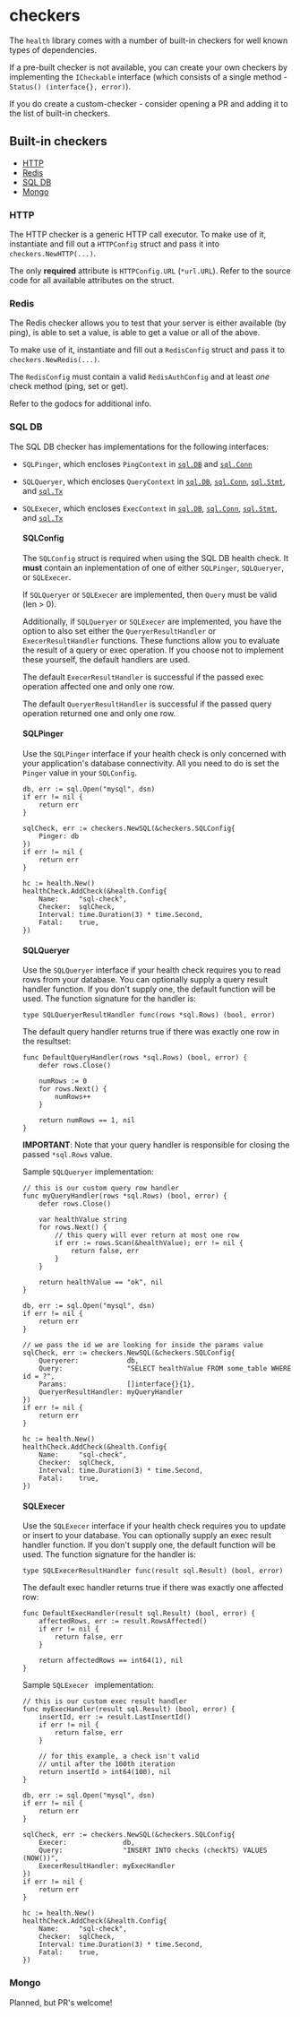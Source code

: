 checkers
========
The `health` library comes with a number of built-in checkers for well known
types of dependencies.

If a pre-built checker is not available, you can create your own checkers by
implementing the `ICheckable` interface (which consists of a single method - 
`Status() (interface{}, error)`).

If you do create a custom-checker - consider opening a PR and adding it to the
list of built-in checkers.

## Built-in checkers

* [HTTP](#http)
* [Redis](#redis)
* [SQL DB](#sql-db)
* [Mongo](#mongo)

### HTTP
The HTTP checker is a generic HTTP call executor. To make use of it, instantiate and fill out a `HTTPConfig` struct and pass it into `checkers.NewHTTP(...)`.

The only **required** attribute is `HTTPConfig.URL` (`*url.URL`). 
Refer to the source code for all available attributes on the struct.

### Redis
The Redis checker allows you to test that your server is either available (by ping), is able to set a value, is able to get a value or all of the above.

To make use of it, instantiate and fill out a `RedisConfig` struct and pass it to `checkers.NewRedis(...)`.

The `RedisConfig` must contain a valid `RedisAuthConfig` and at least _one_ check method (ping, set or get).

Refer to the godocs for additional info.

### SQL DB

The SQL DB checker has implementations for the following interfaces:

- `SQLPinger`, which encloses `PingContext` in [`sql.DB`](https://golang.org/pkg/database/sql/#DB.PingContext) and [`sql.Conn`](https://golang.org/pkg/database/sql/#Conn.PingContext)
- `SQLQueryer`, which encloses `QueryContext` in [`sql.DB`](https://golang.org/pkg/database/sql/#DB.QueryContext), [`sql.Conn`](https://golang.org/pkg/database/sql/#Conn.QueryContext), [`sql.Stmt`](https://golang.org/pkg/database/sql/#Stmt.QueryContext), and [`sql.Tx`](https://golang.org/pkg/database/sql/#Tx.QueryContext)
- `SQLExecer`, which encloses `ExecContext` in [`sql.DB`](https://golang.org/pkg/database/sql/#DB.ExecContext), [`sql.Conn`](https://golang.org/pkg/database/sql/#Conn.ExecContext), [`sql.Stmt`](https://golang.org/pkg/database/sql/#Stmt.ExecContext), and [`sql.Tx`](https://golang.org/pkg/database/sql/#Tx.ExecContext)

	#### SQLConfig
	The `SQLConfig` struct is required when using the SQL DB health check.  It **must** contain an inplementation of one of either `SQLPinger`, `SQLQueryer`, or `SQLExecer`.
	
	If `SQLQueryer` or `SQLExecer` are implemented, then `Query` must be valid (len > 0).
	
	Additionally, if `SQLQueryer` or `SQLExecer` are implemented, you have the option to also set either the `QueryerResultHandler` or `ExecerResultHandler` functions.  These functions allow you to evaluate the result of a query or exec operation.  If you choose not to implement these yourself, the default handlers are used.
	
	The default `ExecerResultHandler` is successful if the passed exec operation affected one and only one row.
	
	The default `QueryerResultHandler` is successful if the passed query operation returned one and only one row.
	
	#### SQLPinger
    Use the `SQLPinger` interface if your health check is only concerned with your application's database connectivity.  All you need to do is set the `Pinger` value in your `SQLConfig`.
    
	```golang
	db, err := sql.Open("mysql", dsn)
	if err != nil {
		return err
	}
	
	sqlCheck, err := checkers.NewSQL(&checkers.SQLConfig{
		Pinger: db
	})
	if err != nil {
		return err
	}
	
	hc := health.New()
	healthCheck.AddCheck(&health.Config{
		Name:     "sql-check",
		Checker:  sqlCheck,
		Interval: time.Duration(3) * time.Second,
		Fatal:    true,
	})
	```

	#### SQLQueryer
	Use the `SQLQueryer` interface if your health check requires you to read rows from your database.  You can optionally supply a query result handler function.  If you don't supply one, the default function will be used.  The function signature for the handler is:
	
	```golang
	type SQLQueryerResultHandler func(rows *sql.Rows) (bool, error)
	```
	The default query handler returns true if there was exactly one row in the resultset:
	
	```golang
	func DefaultQueryHandler(rows *sql.Rows) (bool, error) {
		defer rows.Close()
		
		numRows := 0
		for rows.Next() {
			numRows++
		}
		
		return numRows == 1, nil
	}
	```
	**IMPORTANT**: Note that your query handler is responsible for closing the passed `*sql.Rows` value.

	Sample `SQLQueryer` implementation:
	
	```golang
	// this is our custom query row handler
	func myQueryHandler(rows *sql.Rows) (bool, error) {
		defer rows.Close()
		
		var healthValue string
		for rows.Next() {
			// this query will ever return at most one row
			if err := rows.Scan(&healthValue); err != nil {
				return false, err
			}
		}
		
		return healthValue == "ok", nil
	}
	
	db, err := sql.Open("mysql", dsn)
	if err != nil {
		return err
	}
	
	// we pass the id we are looking for inside the params value
	sqlCheck, err := checkers.NewSQL(&checkers.SQLConfig{
		Queryerer:            db,
		Query:                "SELECT healthValue FROM some_table WHERE id = ?",
		Params:               []interface{}{1},
		QueryerResultHandler: myQueryHandler
	})
	if err != nil {
		return err
	}
	
	hc := health.New()
	healthCheck.AddCheck(&health.Config{
		Name:     "sql-check",
		Checker:  sqlCheck,
		Interval: time.Duration(3) * time.Second,
		Fatal:    true,
	})
	```

	#### SQLExecer
	Use the `SQLExecer` interface if your health check requires you to update or insert to your database.  You can optionally supply an exec result handler function.  If you don't supply one, the default function will be used.  The function signature for the handler is:
	
	```golang
	type SQLExecerResultHandler func(result sql.Result) (bool, error)
	```
	The default exec handler returns true if there was exactly one affected row:
	
	```golang
	func DefaultExecHandler(result sql.Result) (bool, error) {
		affectedRows, err := result.RowsAffected()
		if err != nil {
			return false, err
		}
		
		return affectedRows == int64(1), nil
	}
	```

	Sample `SQLExecer ` implementation:
	
	```golang
	// this is our custom exec result handler
	func myExecHandler(result sql.Result) (bool, error) {
		insertId, err := result.LastInsertId()
		if err != nil {
			return false, err
		}
		
		// for this example, a check isn't valid 
		// until after the 100th iteration
		return insertId > int64(100), nil
	}
	
	db, err := sql.Open("mysql", dsn)
	if err != nil {
		return err
	}
	
	sqlCheck, err := checkers.NewSQL(&checkers.SQLConfig{
		Execer:              db,
		Query:               "INSERT INTO checks (checkTS) VALUES (NOW())",
		ExecerResultHandler: myExecHandler
	})
	if err != nil {
		return err
	}
	
	hc := health.New()
	healthCheck.AddCheck(&health.Config{
		Name:     "sql-check",
		Checker:  sqlCheck,
		Interval: time.Duration(3) * time.Second,
		Fatal:    true,
	})
	```

### Mongo
Planned, but PR's welcome!
